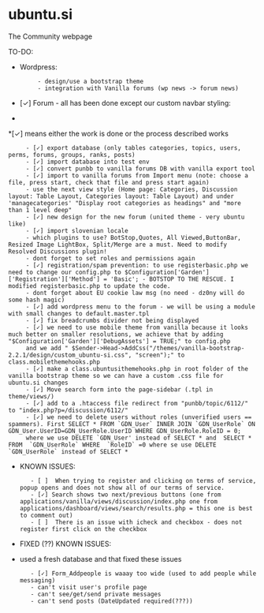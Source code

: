 ubuntu.si
=========

The Community webpage

TO-DO:

* Wordpress:

           - design/use a bootstrap theme
           - integration with Vanilla forums (wp news -> forum news)

* [✓] Forum - all has been done except our custom navbar styling:
*
*[✓] means either the work is done or the process described works

         - [✓] export database (only tables categories, topics, users, perms, forums, groups, ranks, posts)
         - [✓] import database into test env
         - [✓] convert punbb to vanilla forums DB with vanilla export tool
         - [✓] import to vanilla forums from Import menu (note: choose a file, press start, check that file and press start again)
         - use the next view style (Home page: Categories, Discussion layout: Table Layout, Categories layout: Table Layout) and under 'managecategories' "Display root categories as headings" and "more than 1 level deep"
         - [✓] new design for the new forum (united theme - very ubuntu like)
         - [✓] import slovenian locale
         - which plugins to use? BotStop,Quotes, All Viewed,ButtonBar, Resized Image LightBox, Split/Merge are a must. Need to modify Resolved Discussions plugin!
         - dont forget to set roles and permissions again
         - [✓] registration/spam prevention: to use registerbasic.php we need to change our config.php to $Configuration['Garden']['Registration']['Method'] = 'Basic'; - BOTSTOP TO THE RESCUE. I modified registerbasic.php to update the code.
         - dont forget about EU cookie law msg (no need - dz0ny will do some hash magic)
         - [✓] add wordpress menu to the forum - we will be using a module with small changes to default.master.tpl
         - [✓] fix breadcrumbs divider not being displayed
         - [✓] we need to use mobile theme from vanilla because it looks much better on smaller resolutions, we achieve that by adding "$Configuration['Garden']['DebugAssets'] = TRUE;" to config.php
         and we add " $Sender->Head->AddCss("/themes/vanilla-bootstrap-2.2.1/design/custom_ubuntu-si.css", "screen");" to class.mobilethemehooks.php
         - [✓] make a class.ubuntusithemehooks.php in root folder of the vanilla bootstrap theme so we can have a custom .css file for ubuntu.si changes
         - [✓] Move search form into the page-sidebar (.tpl in theme/views/)
         - [✓] add to a .htaccess file redirect from "punbb/topic/6112/" to "index.php?p=/discussion/6112/"
         - [✓] we need to delete users without roles (unverified users == spammers). First SELECT * FROM `GDN_User` INNER JOIN `GDN_UserRole` ON GDN_User.UserID=GDN_UserRole.UserID WHERE GDN_UserRole.RoleID = 0;
         where we use DELETE `GDN_User' instead of SELECT * and  SELECT * FROM  `GDN_UserRole` WHERE  `RoleID` =0 where se use DELETE `GDN_UserRole` instead of SELECT *


* KNOWN ISSUES:

         - [ ]  When trying to register and clicking on terms of service, popup opens and does not show all of our terms of service.
         - [✓] Search shows two next/previous buttons (one from applications/vanilla/views/discussion/index.php one from applications/dashboard/views/search/results.php = this one is best to comment out)
         - [ ]  There is an issue with icheck and checkbox - does not register first click on the checkbox


* FIXED (??) KNOWN ISSUES:
* used a fresh database and that fixed these issues

		 - [✓] Form_Addpeople is waaay too wide (used to add people while messaging)
         - can't visit user's profile page
         - can't see/get/send private messages
         - can't send posts (DateUpdated required(???))
